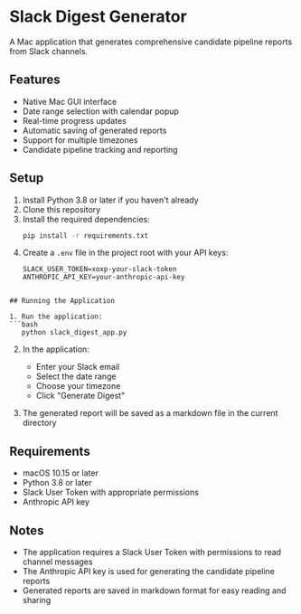 # Slack Digest Generator

A Mac application that generates comprehensive candidate pipeline reports from Slack channels.

## Features

- Native Mac GUI interface
- Date range selection with calendar popup
- Real-time progress updates
- Automatic saving of generated reports
- Support for multiple timezones
- Candidate pipeline tracking and reporting

## Setup

1. Install Python 3.8 or later if you haven't already
2. Clone this repository
3. Install the required dependencies:
   ```bash
   pip install -r requirements.txt
   ```
4. Create a `.env` file in the project root with your API keys:
   ```
   SLACK_USER_TOKEN=xoxp-your-slack-token
   ANTHROPIC_API_KEY=your-anthropic-api-key
```

## Running the Application

1. Run the application:
```bash
   python slack_digest_app.py
   ```

2. In the application:
   - Enter your Slack email
   - Select the date range
   - Choose your timezone
   - Click "Generate Digest"

3. The generated report will be saved as a markdown file in the current directory

## Requirements

- macOS 10.15 or later
- Python 3.8 or later
- Slack User Token with appropriate permissions
- Anthropic API key

## Notes

- The application requires a Slack User Token with permissions to read channel messages
- The Anthropic API key is used for generating the candidate pipeline reports
- Generated reports are saved in markdown format for easy reading and sharing 